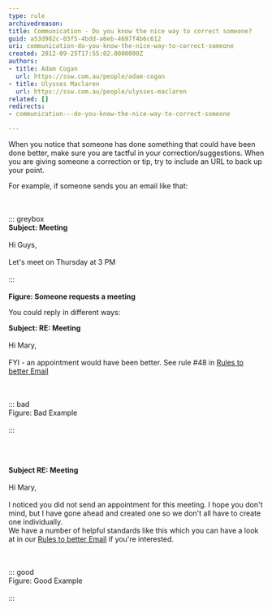 ```yaml
---
type: rule
archivedreason: 
title: Communication - Do you know the nice way to correct someone?
guid: a53d982c-03f5-4bdd-a6eb-4697f4b6c612
uri: communication-do-you-know-the-nice-way-to-correct-someone
created: 2012-09-25T17:55:02.0000000Z
authors:
- title: Adam Cogan
  url: https://ssw.com.au/people/adam-cogan
- title: Ulysses Maclaren
  url: https://ssw.com.au/people/ulysses-maclaren
related: []
redirects:
- communication---do-you-know-the-nice-way-to-correct-someone

---
```


When you notice that someone has done something that could have been done better, make sure you are tactful in your correction/suggestions. When you are giving someone a correction or tip, try to include an URL to back up your point.

For example, if someone sends you an email like that:

<!--endintro-->
<dl><dt><br><br>::: greybox<br> <b>Subject&#58;&#160;Meeting</b> <br><br>Hi Guys,<br> <br>Let's meet on Thursday at 3 PM<br><br>:::<br><br></dt> <strong>Figure&#58; Someone requests a meeting<br></strong> <p class="ssw15-rteElement-P"></p><p class="ssw15-rteElement-P">You could reply in different ways&#58;<br></p></dl><dl class="bad"><p class="ssw15-rteElement-GreyBox"> <b>Subject&#58; RE&#58; Meeting</b> <br> 
      <br>Hi Mary,<br> <br>FYI - an appointment would have been better. See rule #48 in <a href="/appointments-do-you-send-outlook-calendar-appointments-when-appropriate"> Rules to better Email</a><br></p><br><br>::: bad<br>Figure&#58; Bad Example<br><br>:::<br><br><p class="ssw15-rteElement-P"><br></p></dl><dl class="good"><p class="ssw15-rteElement-GreyBox"> <b>Subject RE&#58; Meeting</b> <br> 
      <br>Hi Mary,<br> 
      <br>I noticed you did not send an appointment for this meeting. I hope you don't mind, but I have gone ahead and created one so we don't all have to create one individually. <br>We have a number of helpful standards like this which you can have a look at in our <a href="/appointments-do-you-send-outlook-calendar-appointments-when-appropriate">Rules to better Email</a> if you're interested.</p><br><br>::: good<br>Figure&#58; Good Example <br><br>:::<br><br></dl>
